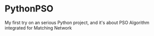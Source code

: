 # PythonPSO
My first try on an serious Python project, and it's about PSO Algorithm integrated for Matching Network
